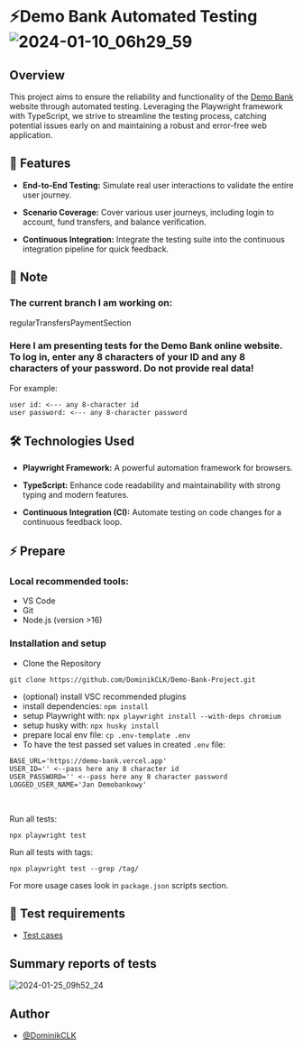 # ⚡️Demo Bank Automated Testing ![2024-01-10_06h29_59](https://github.com/DominikCLK/Demo-Bank-Project/assets/75272795/81fe3253-f181-42b8-80dc-df17fc432083)

## Overview

This project aims to ensure the reliability and functionality of the [Demo Bank](https://demo-bank.vercel.app/) website through automated testing. Leveraging the Playwright framework with TypeScript, we strive to streamline the testing process, catching potential issues early on and maintaining a robust and error-free web application.

## 🚀 Features

- **End-to-End Testing:** Simulate real user interactions to validate the entire user journey.

- **Scenario Coverage:** Cover various user journeys, including login to account, fund transfers, and balance verification.

- **Continuous Integration:** Integrate the testing suite into the continuous integration pipeline for quick feedback.

## 💬 Note
### The current branch I am working on:
regularTransfersPaymentSection

### Here I am  presenting tests for the Demo Bank online website. To log in, enter any 8 characters of your ID and any 8 characters of your password. Do not provide real data!
For example:

```
user id: <--- any 8-character id
user password: <--- any 8-character password
```

## 🛠 Technologies Used

- **Playwright Framework:** A powerful automation framework for browsers.

- **TypeScript:** Enhance code readability and maintainability with strong typing and modern features.

- **Continuous Integration (CI):** Automate testing on code changes for a continuous feedback loop.

## ⚡️ Prepare

### Local recommended tools:

- VS Code
- Git
- Node.js (version >16)

### Installation and setup

- Clone the Repository

```
git clone https://github.com/DominikCLK/Demo-Bank-Project.git
```

- (optional) install VSC recommended plugins
- install dependencies: `npm install`
- setup Playwright with: `npx playwright install --with-deps chromium`
- setup husky with: `npx husky install`
- prepare local env file: `cp .env-template .env`
- To have the test passed set values in created  `.env` file:
```
BASE_URL='https://demo-bank.vercel.app'
USER_ID='' <--pass here any 8 character id
USER_PASSWORD='' <--pass here any 8 character password
LOGGED_USER_NAME='Jan Demobankowy'
```
<br>

Run all tests:

```
npx playwright test
```

Run all tests with tags:

```
npx playwright test --grep /tag/
```

For more usage cases look in `package.json` scripts section.

## 🔗 Test requirements

- [Test cases](https://docs.google.com/spreadsheets/d/1RqqELBk0kdBnF3xazXMpz79Zdp9VXOKEjNhC_aKY__8/edit?usp=sharing)

## Summary reports of tests

![2024-01-25_09h52_24](https://github.com/DominikCLK/Demo-Bank-Project/assets/75272795/29a393b8-dc80-4afc-aa65-c47bf65c326d)

## Author

- [@DominikCLK](https://github.com/DominikCLK)
